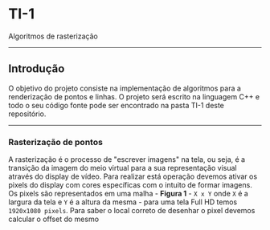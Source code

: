 # TI-1
Algoritmos de rasterização

---

## Introdução

O objetivo do projeto consiste na implementação de algoritmos para a renderização de pontos e linhas. O projeto será escrito
na linguagem C++ e todo o seu código fonte pode ser encontrado na pasta TI-1 deste repositório.

---

### Rasterização de pontos

A rasterização é o processo de "escrever imagens" na tela, ou seja, é a transição da imagem do meio virtual para a sua
representação visual através do display de vídeo. Para realizar está operação devemos ativar os pixels do display com cores
específicas com o intuito de formar imagens. Os pixels são representados em uma malha - **Figura 1** - ```X x Y``` onde ```X``` é a largura da
tela e ```Y``` é a altura da mesma - para uma tela Full HD temos ```1920x1080 pixels```. Para saber o local correto de desenhar
o pixel devemos calcular o offset do mesmo
